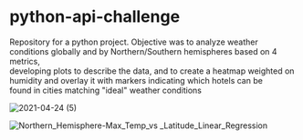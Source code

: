 # python-api-challenge
 Repository for a python project. Objective was to analyze weather conditions globally and by Northern/Southern hemispheres based on 4 metrics,  
 developing plots to describe the data, and to create a heatmap weighted on humidity and overlay it with markers indicating which hotels can be  
 found in cities matching "ideal" weather conditions  
 
 ![2021-04-24 (5)](https://user-images.githubusercontent.com/44123311/118340658-324cf180-b4d1-11eb-959c-7477db774f41.png)
 
 ![Northern_Hemisphere-Max_Temp_vs _Latitude_Linear_Regression](https://user-images.githubusercontent.com/44123311/118340698-5577a100-b4d1-11eb-8bc6-a75e294b4376.png)

